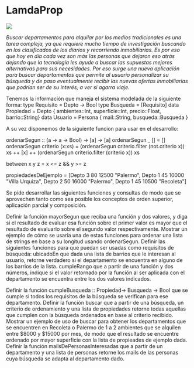 # LamdaProp

![](lambdaprop.jpg)

*Buscar departamentos para alquilar por los medios tradicionales es una tarea compleja, ya que requiere mucho tiempo de investigación buscando en los clasificados de los diarios y recorriendo inmobiliarias. Es por eso que hoy en día cada vez son más las personas que dejaron eso atrás dejando que la tecnología les ayude a buscar las supuestas mejores alternativas para sus necesidades.
Por eso surge una nueva aplicación para buscar departamentos que permite al usuario personalizar su búsqueda y de paso eventualmente recibir las nuevas ofertas inmobiliarias que podrían ser de su interés, a ver si agarra viaje.*

Tenemos la información que maneja el sistema modelada de la siguiente forma:
type Requisito = Depto -> Bool
type Busqueda = [Requisito]
data Propiedad = Depto {
ambientes::Int, 
superficie::Int, 
precio::Float, 
barrio::String}
data Usuario = Persona {
mail::String, 
busqueda::Busqueda }

A su vez disponemos de la siguiente funcion para usar en el desarrollo:

ordenarSegun :: (a -> a -> Bool) -> [a] -> [a]
ordenarSegun _ [] = []
ordenarSegun criterio (x:xs) = (ordenarSegun criterio.filter (not.criterio x)) xs ++ [x] ++ (ordenarSegun criterio.filter (criterio x)) xs

between x y z = x <= z && y >= z

propiedadesDeEjemplo = [Depto 3 80 12500 "Palermo", Depto 1 45 10000 "Villa  Urquiza", Depto 2 50 16000 "Palermo", Depto 1 45 10500 "Recoleta"]


Se pide desarrollar las siguientes funciones y consultas de modo que se aprovechen tanto como sea posible los conceptos de orden superior, aplicación parcial y composición.

Definir la función mayorSegun que reciba una función y dos valores, y diga si el resultado de evaluar esa función sobre el primer valor es mayor que el resultado de evaluarlo sobre el segundo valor respectivamente.
Mostrar un ejemplo de cómo se usaría una de estas funciones para ordenar una lista de strings en base a su longitud usando ordenarSegun.
Definir las siguientes funciones para que puedan ser usadas como requisitos de búsqueda:
ubicadoEn que dada una lista de barrios que le interesan al usuario, retorne verdadero si el departamento se encuentra en alguno de los barrios de la lista.
cumpleRango que a partir de una función y dos números, indique si el valor retornado por la función al ser aplicada con el departamento se encuentra entre los dos valores indicados.



Definir la función cumpleBusqueda :: Propiedad-> Busqueda -> Bool que se cumple si todos los requisitos de la búsqueda se verifican para ese departamento.
Definir la función buscar que a partir de una búsqueda, un criterio de ordenamiento y una lista de propiedades retorne todas aquellas que cumplen con la búsqueda ordenados en base al criterio recibido.
Mostrar un ejemplo de uso de buscar para obtener los departamentos que se encuentren en Recoleta o Palermo de 1 a 2 ambientes que se alquilen entre $8000 y $15000 por mes, de modo que el resultado se encuentre ordenado por mayor superficie con la lista de propieades de ejemplo dada.
Definir la función mailsDePersonasInteresadas que a partir de un departamento y una lista de personas retorne los mails de las personas cuya búsqueda se adapta al departamento dado.

